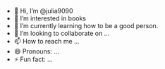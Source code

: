 - 👋 Hi, I’m @julia9090
- 👀 I’m interested in books
- 🌱 I’m currently learning how to be a good person.
- 💞️ I’m looking to collaborate on ...
- 📫 How to reach me ...
- 😄 Pronouns: ...
- ⚡ Fun fact: ...

<!---
julia9090/julia9090 is a ✨ special ✨ repository because its `README.md` (this file) appears on your GitHub profile.
You can click the Preview link to take a look at your changes.
--->

